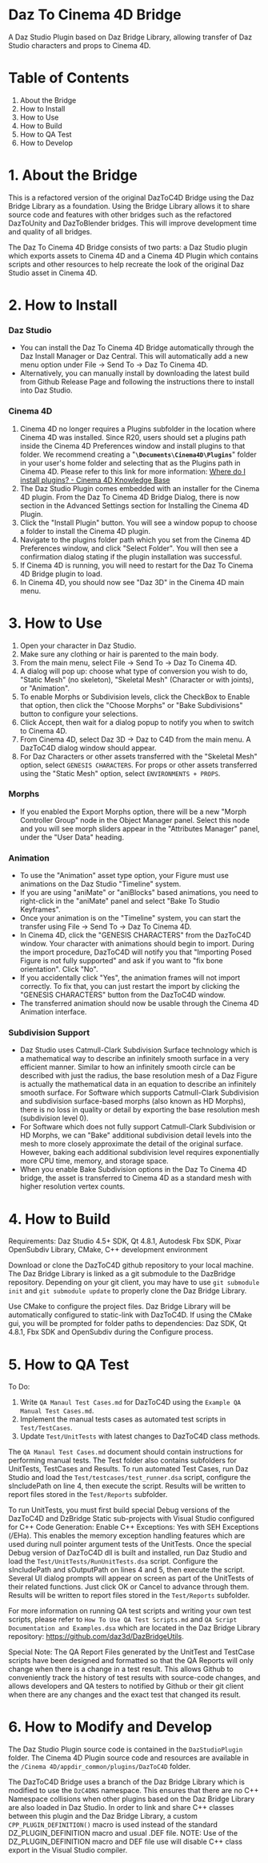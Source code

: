 # Daz To Cinema 4D Bridge
A Daz Studio Plugin based on Daz Bridge Library, allowing transfer of Daz Studio characters and
props to Cinema 4D.

# Table of Contents
1. About the Bridge
2. How to Install
3. How to Use
4. How to Build
5. How to QA Test
6. How to Develop

# 1. About the Bridge
This is a refactored version of the original DazToC4D Bridge using the Daz Bridge Library as a foundation. Using the Bridge Library allows it to share source code and features with other bridges such as the refactored DazToUnity and DazToBlender bridges. This will improve development time and quality of all bridges.

The Daz To Cinema 4D Bridge consists of two parts: a Daz Studio plugin which exports assets to Cinema 4D and a Cinema 4D Plugin which contains scripts and other resources to help recreate the look of the original Daz Studio asset in Cinema 4D.


# 2. How to Install
### Daz Studio ###
- You can install the Daz To Cinema 4D Bridge automatically through the Daz Install Manager or Daz Central.  This will automatically add a new menu option under File -> Send To -> Daz To Cinema 4D.
- Alternatively, you can manually install by downloading the latest build from Github Release Page and following the instructions there to install into Daz Studio.

### Cinema 4D ###
1. Cinema 4D no longer requires a Plugins subfolder in the location where Cinema 4D was installed.  Since R20, users should set a plugins path inside the Cinema 4D Preferences window and install plugins to that folder.  We recommend creating a "**`\Documents\Cinema4D\Plugins`**" folder in your user's home folder and selecting that as the Plugins path in Cinema 4D.  Please refer to this link for more information: [Where do I install plugins? - Cinema 4D Knowledge Base](https://support.maxon.net/hc/en-us/articles/1500006433061-Where-do-I-install-plugins-)
2. The Daz Studio Plugin comes embedded with an installer for the Cinema 4D plugin.  From the Daz To Cinema 4D Bridge Dialog, there is now section in the Advanced Settings section for Installing the Cinema 4D Plugin.
3. Click the "Install Plugin" button.  You will see a window popup to choose a folder to install the Cinema 4D plugin.  
4. Navigate to the plugins folder path which you set from the Cinema 4D Preferences window, and click "Select Folder".  You will then see a confirmation dialog stating if the plugin installation was successful.
5. If Cinema 4D is running, you will need to restart for the Daz To Cinema 4D Bridge plugin to load.
6. In Cinema 4D, you should now see "Daz 3D" in the Cinema 4D main menu.


# 3. How to Use
1. Open your character in Daz Studio.
2. Make sure any clothing or hair is parented to the main body.
3. From the main menu, select File -> Send To -> Daz To Cinema 4D.
4. A dialog will pop up: choose what type of conversion you wish to do, "Static Mesh" (no skeleton), "Skeletal Mesh" (Character or with joints), or "Animation".
5. To enable Morphs or Subdivision levels, click the CheckBox to Enable that option, then click the "Choose Morphs" or "Bake  Subdivisions" button to configure your selections.
6. Click Accept, then wait for a dialog popup to notify you when to switch to Cinema 4D.
7. From Cinema 4D, select Daz 3D -> Daz to C4D from the main menu. A DazToC4D dialog window should appear.
8. For Daz Characters or other assets transferred with the "Skeletal Mesh" option, select `GENESIS CHARACTERS`.  For props or other assets transferred using the "Static Mesh" option, select `ENVIRONMENTS + PROPS`.

### Morphs ###
- If you enabled the Export Morphs option, there will be a new "Morph Controller Group" node in the Object Manager panel.  Select this node and you will see morph sliders appear in the "Attributes Manager" panel, under the "User Data" heading.

### Animation ###
- To use the "Animation" asset type option, your Figure must use animations on the Daz Studio "Timeline" system.  
- If you are using "aniMate" or "aniBlocks" based animations, you need to right-click in the "aniMate" panel and select "Bake To Studio Keyframes".  
- Once your animation is on the "Timeline" system, you can start the transfer using File -> Send To -> Daz To Cinema 4D.  
- In Cinema 4D, click the "GENESIS CHARACTERS" from the DazToC4D window.  Your character with animations should begin to import.  During the import procedure, DazToC4D will notify you that "Importing Posed Figure is not fully supported" and ask if you want to "fix bone orientation".  Click "No".  
- If you accidentally click "Yes", the animation frames will not import correctly.  To fix that, you can just restart the import by clicking the "GENESIS CHARACTERS" button from the DazToC4D window.
- The transferred animation should now be usable through the Cinema 4D Animation interface.

### Subdivision Support ###
- Daz Studio uses Catmull-Clark Subdivision Surface technology which is a mathematical way to describe an infinitely smooth surface in a very efficient manner. Similar to how an infinitely smooth circle can be described with just the radius, the base resolution mesh of a Daz Figure is actually the mathematical data in an equation to describe an infinitely smooth surface. For Software which supports Catmull-Clark Subdivision and subdivision surface-based morphs (also known as HD Morphs), there is no loss in quality or detail by exporting the base resolution mesh (subdivision level 0).
- For Software which does not fully support Catmull-Clark Subdivision or HD Morphs, we can "Bake" additional subdivision detail levels into the mesh to more closely approximate the detail of the original surface. However, baking each additional subdivision level requires exponentially more CPU time, memory, and storage space.
- When you enable Bake Subdivision options in the Daz To Cinema 4D bridge, the asset is transferred to Cinema 4D as a standard mesh with higher resolution vertex counts.


# 4. How to Build
Requirements: Daz Studio 4.5+ SDK, Qt 4.8.1, Autodesk Fbx SDK, Pixar OpenSubdiv Library, CMake, C++ development environment

Download or clone the DazToC4D github repository to your local machine. The Daz Bridge Library is linked as a git submodule to the DazBridge repository. Depending on your git client, you may have to use `git submodule init` and `git submodule update` to properly clone the Daz Bridge Library.

Use CMake to configure the project files. Daz Bridge Library will be automatically configured to static-link with DazToC4D. If using the CMake gui, you will be prompted for folder paths to dependencies: Daz SDK, Qt 4.8.1, Fbx SDK and OpenSubdiv during the Configure process.


# 5. How to QA Test
To Do:
1. Write `QA Manaul Test Cases.md` for DazToC4D using the `Example QA Manual Test Cases.md`.
2. Implement the manual tests cases as automated test scripts in `Test/TestCases`.
3. Update `Test/UnitTests` with latest changes to DazToC4D class methods.

The `QA Manaul Test Cases.md` document should contain instructions for performing manual tests.  The Test folder also contains subfolders for UnitTests, TestCases and Results. To run automated Test Cases, run Daz Studio and load the `Test/testcases/test_runner.dsa` script, configure the sIncludePath on line 4, then execute the script. Results will be written to report files stored in the `Test/Reports` subfolder.

To run UnitTests, you must first build special Debug versions of the DazToC4D and DzBridge Static sub-projects with Visual Studio configured for C++ Code Generation: Enable C++ Exceptions: Yes with SEH Exceptions (/EHa). This enables the memory exception handling features which are used during null pointer argument tests of the UnitTests. Once the special Debug version of DazToC4D dll is built and installed, run Daz Studio and load the `Test/UnitTests/RunUnitTests.dsa` script. Configure the sIncludePath and sOutputPath on lines 4 and 5, then execute the script. Several UI dialog prompts will appear on screen as part of the UnitTests of their related functions. Just click OK or Cancel to advance through them. Results will be written to report files stored in the `Test/Reports` subfolder.

For more information on running QA test scripts and writing your own test scripts, please refer to `How To Use QA Test Scripts.md` and `QA Script Documentation and Examples.dsa` which are located in the Daz Bridge Library repository: https://github.com/daz3d/DazBridgeUtils.

Special Note: The QA Report Files generated by the UnitTest and TestCase scripts have been designed and formatted so that the QA Reports will only change when there is a change in a test result.  This allows Github to conveniently track the history of test results with source-code changes, and allows developers and QA testers to notified by Github or their git client when there are any changes and the exact test that changed its result.

# 6. How to Modify and Develop
The Daz Studio Plugin source code is contained in the `DazStudioPlugin` folder. The Cinema 4D Plugin source code and resources are available in the `/Cinema 4D/appdir_common/plugins/DazToC4D` folder.

The DazToC4D Bridge uses a branch of the Daz Bridge Library which is modified to use the `DzC4DNS` namespace. This ensures that there are no C++ Namespace collisions when other plugins based on the Daz Bridge Library are also loaded in Daz Studio. In order to link and share C++ classes between this plugin and the Daz Bridge Library, a custom `CPP_PLUGIN_DEFINITION()` macro is used instead of the standard DZ_PLUGIN_DEFINITION macro and usual .DEF file. NOTE: Use of the DZ_PLUGIN_DEFINITION macro and DEF file use will disable C++ class export in the Visual Studio compiler.
